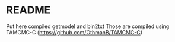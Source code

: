 # README #


Put here compiled getmodel and bin2txt
Those are compiled using TAMCMC-C (https://github.com/OthmanB/TAMCMC-C)